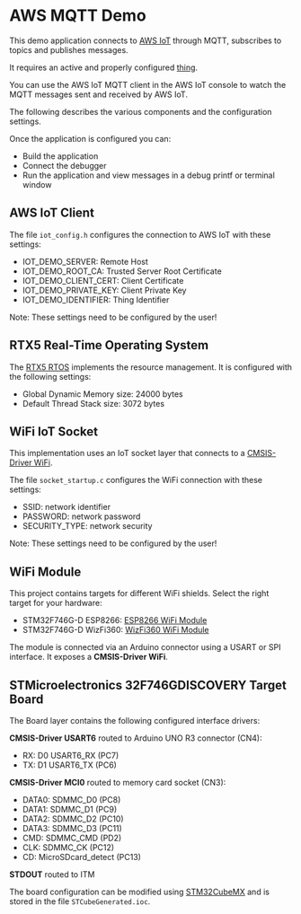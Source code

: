 AWS MQTT Demo
=============

This demo application connects to [AWS IoT](https://aws.amazon.com/iot/) 
through MQTT, subscribes to topics and publishes messages.

It requires an active and properly configured [thing](https://www2.keil.com/iot/aws).

You can use the AWS IoT MQTT client in the AWS IoT console to watch the 
MQTT messages sent and received by AWS IoT.

The following describes the various components and the configuration settings.

Once the application is configured you can:
 - Build the application
 - Connect the debugger
 - Run the application and view messages in a debug printf or terminal window


AWS IoT Client
--------------
The file `iot_config.h` configures the connection to AWS IoT with these settings:
 - IOT_DEMO_SERVER:      Remote Host
 - IOT_DEMO_ROOT_CA:     Trusted Server Root Certificate
 - IOT_DEMO_CLIENT_CERT: Client Certificate
 - IOT_DEMO_PRIVATE_KEY: Client Private Key
 - IOT_DEMO_IDENTIFIER:  Thing Identifier

Note: These settings need to be configured by the user!


RTX5 Real-Time Operating System
-------------------------------
The [RTX5 RTOS](https://arm-software.github.io/CMSIS_5/RTOS2/html/rtx5_impl.html) 
implements the resource management. It is configured with the following settings:

- Global Dynamic Memory size: 24000 bytes
- Default Thread Stack size: 3072 bytes


WiFi IoT Socket
---------------
This implementation uses an IoT socket layer that connects to a 
[CMSIS-Driver WiFi](https://arm-software.github.io/CMSIS_5/Driver/html/index.html).

The file `socket_startup.c` configures the WiFi connection with these settings:
 - SSID:          network identifier
 - PASSWORD:      network password
 - SECURITY_TYPE: network security

Note: These settings need to be configured by the user!


WiFi Module
-----------
This project contains targets for different WiFi shields. Select the right target for your hardware:
 - STM32F746G-D ESP8266:  [ESP8266 WiFi Module](https://www2.keil.com/iot/shields/wrl13287)
 - STM32F746G-D WizFi360: [WizFi360 WiFi Module](https://www2.keil.com/iot/shields/wizfi360)

The module is connected via an Arduino connector using a USART or SPI interface.
It exposes a **CMSIS-Driver WiFi**.


STMicroelectronics 32F746GDISCOVERY Target Board
------------------------------------------------
The Board layer contains the following configured interface drivers:

**CMSIS-Driver USART6** routed to Arduino UNO R3 connector (CN4):
 - RX: D0 USART6_RX (PC7)
 - TX: D1 USART6_TX (PC6)

**CMSIS-Driver MCI0** routed to memory card socket (CN3):
 - DATA0: SDMMC_D0 (PC8)
 - DATA1: SDMMC_D1 (PC9)
 - DATA2: SDMMC_D2 (PC10)
 - DATA3: SDMMC_D3 (PC11)
 - CMD:   SDMMC_CMD (PD2)
 - CLK:   SDMMC_CK (PC12)
 - CD:    MicroSDcard_detect (PC13)

**STDOUT** routed to ITM

The board configuration can be modified using 
[STM32CubeMX](https://www.keil.com/stmicroelectronics-stm32) 
and is stored in the file `STCubeGenerated.ioc`.
